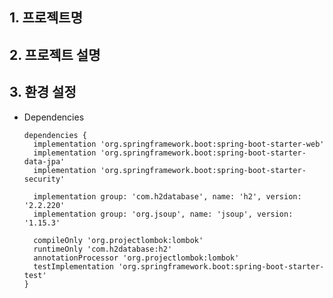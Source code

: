 <h2>1. 프로젝트명</h2>
<h2>2. 프로젝트 설명</h2>
<h2>3. 환경 설정</h2>
<ul>
  <li>Dependencies</li>
  
    dependencies {
      implementation 'org.springframework.boot:spring-boot-starter-web'
      implementation 'org.springframework.boot:spring-boot-starter-data-jpa'
      implementation 'org.springframework.boot:spring-boot-starter-security'
    
      implementation group: 'com.h2database', name: 'h2', version: '2.2.220'
      implementation group: 'org.jsoup', name: 'jsoup', version: '1.15.3'
    
      compileOnly 'org.projectlombok:lombok'
      runtimeOnly 'com.h2database:h2'
      annotationProcessor 'org.projectlombok:lombok'
      testImplementation 'org.springframework.boot:spring-boot-starter-test'
    }
</ul>
